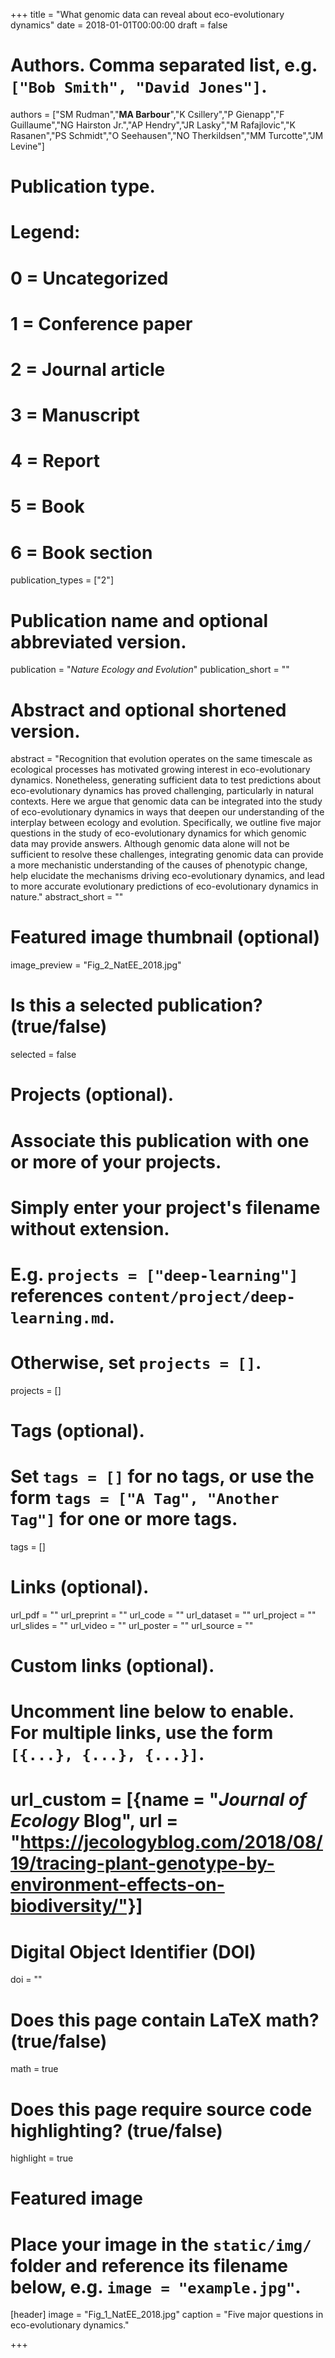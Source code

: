 +++
title = "What genomic data can reveal about eco-evolutionary dynamics"
date = 2018-01-01T00:00:00
draft = false

# Authors. Comma separated list, e.g. `["Bob Smith", "David Jones"]`.
authors = ["SM Rudman","**MA Barbour**","K Csillery","P Gienapp","F Guillaume","NG Hairston Jr.","AP Hendry","JR Lasky","M Rafajlovic","K Rasanen","PS Schmidt","O Seehausen","NO Therkildsen","MM Turcotte","JM Levine"]

# Publication type.
# Legend:
# 0 = Uncategorized
# 1 = Conference paper
# 2 = Journal article
# 3 = Manuscript
# 4 = Report
# 5 = Book
# 6 = Book section
publication_types = ["2"]

# Publication name and optional abbreviated version.
publication = "*Nature Ecology and Evolution*"
publication_short = ""

# Abstract and optional shortened version.
abstract = "Recognition that evolution operates on the same timescale as ecological processes has motivated growing interest in eco-evolutionary dynamics. Nonetheless, generating sufficient data to test predictions about eco-evolutionary dynamics has proved challenging, particularly in natural contexts. Here we argue that genomic data can be integrated into the study of eco-evolutionary dynamics in ways that deepen our understanding of the interplay between ecology and evolution. Specifically, we outline five major questions in the study of eco-evolutionary dynamics for which genomic data may provide answers. Although genomic data alone will not be sufficient to resolve these challenges, integrating genomic data can provide a more mechanistic understanding of the causes of phenotypic change, help elucidate the mechanisms driving eco-evolutionary dynamics, and lead to more accurate evolutionary predictions of eco-evolutionary dynamics in nature."
abstract_short = ""

# Featured image thumbnail (optional)
image_preview = "Fig_2_NatEE_2018.jpg"

# Is this a selected publication? (true/false)
selected = false

# Projects (optional).
#   Associate this publication with one or more of your projects.
#   Simply enter your project's filename without extension.
#   E.g. `projects = ["deep-learning"]` references `content/project/deep-learning.md`.
#   Otherwise, set `projects = []`.
projects = []

# Tags (optional).
#   Set `tags = []` for no tags, or use the form `tags = ["A Tag", "Another Tag"]` for one or more tags.
tags = []

# Links (optional).
url_pdf = ""
url_preprint = ""
url_code = ""
url_dataset = ""
url_project = ""
url_slides = ""
url_video = ""
url_poster = ""
url_source = ""

# Custom links (optional).
#   Uncomment line below to enable. For multiple links, use the form `[{...}, {...}, {...}]`.
# url_custom = [{name = "*Journal of Ecology* Blog", url = "https://jecologyblog.com/2018/08/19/tracing-plant-genotype-by-environment-effects-on-biodiversity/"}]

# Digital Object Identifier (DOI)
doi = ""

# Does this page contain LaTeX math? (true/false)
math = true

# Does this page require source code highlighting? (true/false)
highlight = true

# Featured image
# Place your image in the `static/img/` folder and reference its filename below, e.g. `image = "example.jpg"`.
[header]
  image = "Fig_1_NatEE_2018.jpg"
  caption = "Five major questions in eco-evolutionary dynamics."

+++
